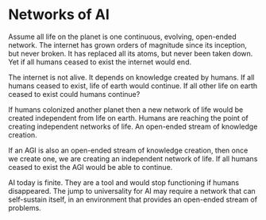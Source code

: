 # Networks of AI

Assume all life on the planet is one continuous, evolving, open-ended network.  The internet has grown orders of magnitude since its inception, but never broken. It has replaced all its atoms, but never been taken down.  Yet if all humans ceased to exist the internet would end.

The internet is not alive.  It depends on knowledge created by humans.  If all humans ceased to exist, life of earth would continue.  If all other life on earth ceased to exist could humans continue?

If humans colonized another planet then a new network of life would be created independent from life on earth.  Humans are reaching the point of creating independent networks of life. An open-ended stream of knowledge creation.

If an AGI is also an open-ended stream of knowledge creation, then once we create one, we are creating an independent network of life.  If all humans ceased to exist the AGI would be able to continue.

AI today is finite.  They are a tool and would stop functioning if humans disappeared.  The jump to universality for AI may require a network that can self-sustain itself, in an environment that provides an open-ended stream of problems.


